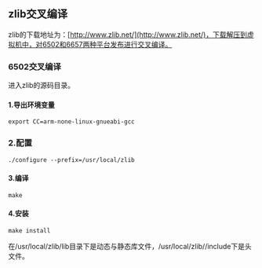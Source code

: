 ## zlib交叉编译

zlib的下载地址为：[http://www.zlib.net/](http://www.zlib.net/)，下载解压到虚拟机中，对6502和6657两种平台发布进行交叉编译。

### 6502交叉编译

进入zlib的源码目录。

#### 1.导出环境变量

```
export CC=arm-none-linux-gnueabi-gcc
```

### 2.配置

```
./configure --prefix=/usr/local/zlib
```

#### 3.编译

```
make
```

#### 4.安装

```
make install
```

在/usr/local/zlib/lib目录下是动态与静态库文件，/usr/local/zlib//include下是头文件。


